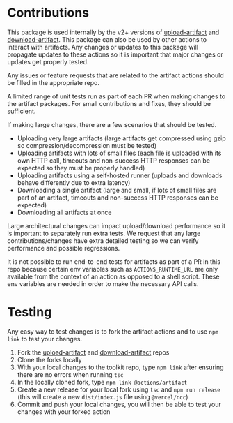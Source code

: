 # Contributions

This package is used internally by the v2+ versions of
[upload-artifact](https://github.com/actions/upload-artifact) and
[download-artifact](https://github.com/actions/download-artifact). This package
can also be used by other actions to interact with artifacts. Any changes or
updates to this package will propagate updates to these actions so it is
important that major changes or updates get properly tested.

Any issues or feature requests that are related to the artifact actions should
be filled in the appropriate repo.

A limited range of unit tests run as part of each PR when making changes to the
artifact packages. For small contributions and fixes, they should be sufficient.

If making large changes, there are a few scenarios that should be tested.

- Uploading very large artifacts (large artifacts get compressed using gzip so
  compression/decompression must be tested)
- Uploading artifacts with lots of small files (each file is uploaded with its
  own HTTP call, timeouts and non-success HTTP responses can be expected so they
  must be properly handled)
- Uploading artifacts using a self-hosted runner (uploads and downloads behave
  differently due to extra latency)
- Downloading a single artifact (large and small, if lots of small files are
  part of an artifact, timeouts and non-success HTTP responses can be expected)
- Downloading all artifacts at once

Large architectural changes can impact upload/download performance so it is
important to separately run extra tests. We request that any large
contributions/changes have extra detailed testing so we can verify performance
and possible regressions.

It is not possible to run end-to-end tests for artifacts as part of a PR in this
repo because certain env variables such as `ACTIONS_RUNTIME_URL` are only
available from the context of an action as opposed to a shell script. These env
variables are needed in order to make the necessary API calls.

# Testing

Any easy way to test changes is to fork the artifact actions and to use
`npm link` to test your changes.

1. Fork the [upload-artifact](https://github.com/actions/upload-artifact) and
   [download-artifact](https://github.com/actions/download-artifact) repos
2. Clone the forks locally
3. With your local changes to the toolkit repo, type `npm link` after ensuring
   there are no errors when running `tsc`
4. In the locally cloned fork, type `npm link @actions/artifact`
5. Create a new release for your local fork using `tsc` and `npm run release`
   (this will create a new `dist/index.js` file using `@vercel/ncc`)
6. Commit and push your local changes, you will then be able to test your
   changes with your forked action
